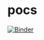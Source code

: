 # pocs
[![Binder](https://mybinder.org/badge_logo.svg)](https://mybinder.org/v2/gh/An0wn/pocp/HEAD)
